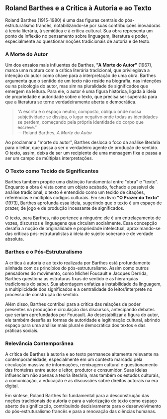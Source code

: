 
## Roland Barthes e a Crítica à Autoria e ao Texto

Roland Barthes (1915-1980) é uma das figuras centrais do pós-estruturalismo francês, notabilizando-se por suas contribuições inovadoras à teoria literária, à semiótica e à crítica cultural. Sua obra representa um ponto de inflexão no pensamento sobre linguagem, literatura e poder, especialmente ao questionar noções tradicionais de autoria e de texto.

### A Morte do Autor

Um dos ensaios mais influentes de Barthes, **"A Morte do Autor"** (1967), marca uma ruptura com a crítica literária tradicional, que privilegiava a intenção do autor como chave para a interpretação de uma obra. Barthes argumenta que o sentido de um texto não reside na biografia, nas intenções ou na psicologia do autor, mas sim na pluralidade de significados que emergem na leitura. Para ele, o autor é uma figura histórica, ligada à ideia de propriedade e autoridade sobre o texto, que precisa ser superada para que a literatura se torne verdadeiramente aberta e democrática.

> “A escrita é o espaço neutro, composto, oblíquo onde nossa subjetividade se dissipa, o lugar negativo onde todas as identidades se perdem, começando pela própria identidade do corpo que escreve.”  
> — Roland Barthes, *A Morte do Autor*

Ao proclamar a "morte do autor", Barthes desloca o foco da análise literária para o leitor, que passa a ser o verdadeiro agente de produção de sentido. O texto, assim, deixa de ser um recipiente de uma mensagem fixa e passa a ser um campo de múltiplas interpretações.

### O Texto como Tecido de Significantes

Barthes também propõe uma distinção fundamental entre "obra" e "texto". Enquanto a obra é vista como um objeto acabado, fechado e passível de análise tradicional, o texto é entendido como um tecido de citações, referências e múltiplos códigos culturais. Em seu livro **"O Prazer do Texto"** (1973), Barthes aprofunda essa ideia, sugerindo que o texto é um espaço de prazer, de jogo e de produção incessante de significados.

O texto, para Barthes, não pertence a ninguém: ele é um entrelaçamento de vozes, discursos e linguagens que circulam socialmente. Essa concepção desafia a noção de originalidade e propriedade intelectual, aproximando-se das críticas pós-estruturalistas à ideia de sujeito soberano e de verdade absoluta.

### Barthes e o Pós-Estruturalismo

A crítica à autoria e ao texto realizada por Barthes está profundamente alinhada com os princípios do pós-estruturalismo. Assim como outros pensadores do movimento, como Michel Foucault e Jacques Derrida, Barthes questiona as estruturas fixas de sentido e as hierarquias tradicionais do saber. Sua abordagem enfatiza a instabilidade da linguagem, a multiplicidade dos significados e a centralidade do leitor/interprete no processo de construção do sentido.

Além disso, Barthes contribui para a crítica das relações de poder presentes na produção e circulação dos discursos, antecipando debates que seriam aprofundados por Foucault. Ao desestabilizar a figura do autor, ele também desafia as formas de autoridade e legitimação cultural, abrindo espaço para uma análise mais plural e democrática dos textos e das práticas sociais.

### Relevância Contemporânea

A crítica de Barthes à autoria e ao texto permanece altamente relevante na contemporaneidade, especialmente em um contexto marcado pela circulação massiva de informações, remixagem cultural e questionamento das fronteiras entre autor e leitor, produtor e consumidor. Suas ideias influenciam não apenas a teoria literária, mas também os estudos culturais, a comunicação, a educação e as discussões sobre direitos autorais na era digital.

Em síntese, Roland Barthes foi fundamental para a desconstrução das noções tradicionais de autoria e para a valorização do texto como espaço aberto de significação, contribuindo decisivamente para o desenvolvimento do pós-estruturalismo francês e para a renovação das ciências humanas.
```

